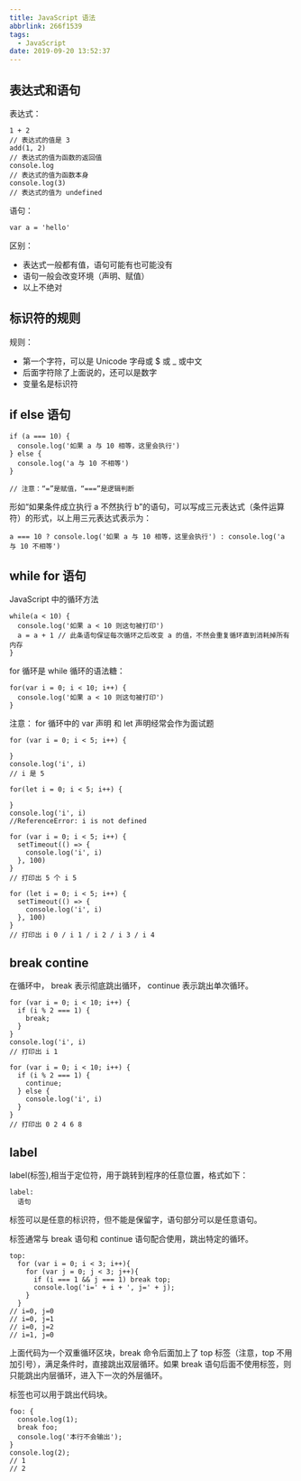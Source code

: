 ```yaml
---
title: JavaScript 语法
abbrlink: 266f1539
tags:
  - JavaScript
date: 2019-09-20 13:52:37
---
```


## 表达式和语句

<!-- more -->

表达式：

```
1 + 2
// 表达式的值是 3
add(1, 2)
// 表达式的值为函数的返回值
console.log
// 表达式的值为函数本身
console.log(3)
// 表达式的值为 undefined
```

语句：

```
var a = 'hello'
```

区别：

- 表达式一般都有值，语句可能有也可能没有
- 语句一般会改变环境（声明、赋值）
- 以上不绝对

## 标识符的规则

规则：

- 第一个字符，可以是 Unicode 字母或 \$ 或 \_ 或中文
- 后面字符除了上面说的，还可以是数字
- 变量名是标识符

## if else 语句

```
if (a === 10) {
  console.log('如果 a 与 10 相等，这里会执行')
} else {
  console.log('a 与 10 不相等')
}

// 注意：“=”是赋值，“===”是逻辑判断
```

形如“如果条件成立执行 a 不然执行 b”的语句，可以写成三元表达式（条件运算符）的形式，以上用三元表达式表示为：

```
a === 10 ? console.log('如果 a 与 10 相等，这里会执行') : console.log('a 与 10 不相等')
```

## while for 语句

JavaScript 中的循环方法

```
while(a < 10) {
  console.log('如果 a < 10 则这句被打印')
  a = a + 1 // 此条语句保证每次循环之后改变 a 的值，不然会重复循环直到消耗掉所有内存
}
```

for 循环是 while 循环的语法糖：

```
for(var i = 0; i < 10; i++) {
  console.log('如果 a < 10 则这句被打印')
}
```

注意： for 循环中的 var 声明 和 let 声明经常会作为面试题

```
for (var i = 0; i < 5; i++) {

}
console.log('i', i)
// i 是 5

for(let i = 0; i < 5; i++) {

}
console.log('i', i)
//ReferenceError: i is not defined

for (var i = 0; i < 5; i++) {
  setTimeout(() => {
    console.log('i', i)
  }, 100)
}
// 打印出 5 个 i 5

for (let i = 0; i < 5; i++) {
  setTimeout(() => {
    console.log('i', i)
  }, 100)
}
// 打印出 i 0 / i 1 / i 2 / i 3 / i 4

```

## break contine

在循环中， break 表示彻底跳出循环， continue 表示跳出单次循环。

```
for (var i = 0; i < 10; i++) {
  if (i % 2 === 1) {
    break;
  }
}
console.log('i', i)
// 打印出 i 1

for (var i = 0; i < 10; i++) {
  if (i % 2 === 1) {
    continue;
  } else {
    console.log('i', i)
  }
}
// 打印出 0 2 4 6 8
```

## label

label(标签),相当于定位符，用于跳转到程序的任意位置，格式如下：

```
label:
  语句
```

标签可以是任意的标识符，但不能是保留字，语句部分可以是任意语句。

标签通常与 break 语句和 continue 语句配合使用，跳出特定的循环。

```
top:
  for (var i = 0; i < 3; i++){
    for (var j = 0; j < 3; j++){
      if (i === 1 && j === 1) break top;
      console.log('i=' + i + ', j=' + j);
    }
  }
// i=0, j=0
// i=0, j=1
// i=0, j=2
// i=1, j=0
```

上面代码为一个双重循环区块，break 命令后面加上了 top 标签（注意，top 不用加引号），满足条件时，直接跳出双层循环。如果 break 语句后面不使用标签，则只能跳出内层循环，进入下一次的外层循环。

标签也可以用于跳出代码块。

```
foo: {
  console.log(1);
  break foo;
  console.log('本行不会输出');
}
console.log(2);
// 1
// 2
```
